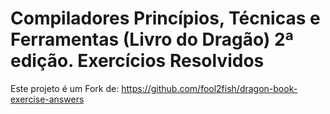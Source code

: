 # Compiladores Princípios, Técnicas e Ferramentas (Livro do Dragão) 2ª edição. Exercícios Resolvidos

Este projeto é um Fork de: https://github.com/fool2fish/dragon-book-exercise-answers


